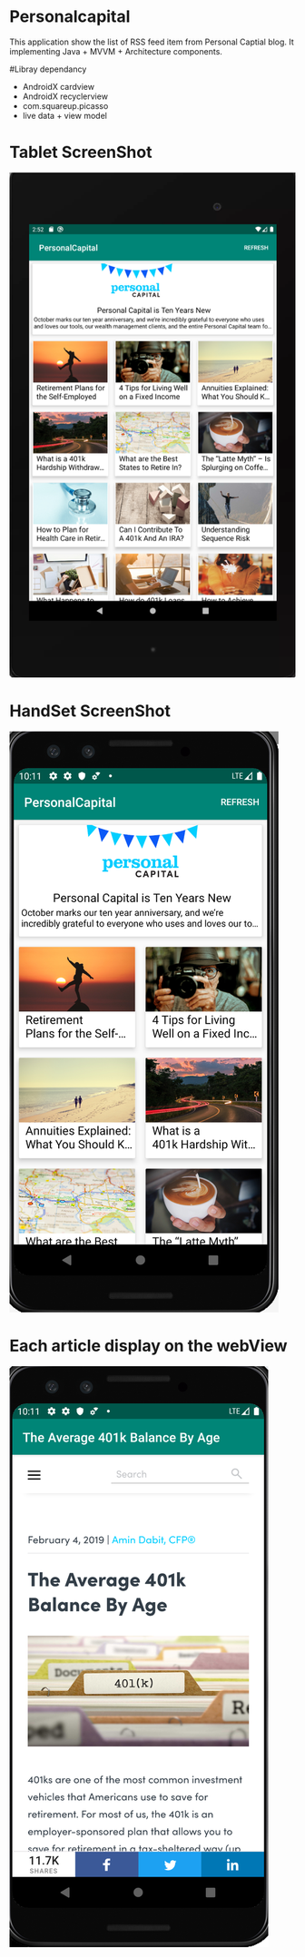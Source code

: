 # Personalcapital


This application show the list of RSS feed item from Personal Captial blog. It implementing Java + MVVM + Architecture components.

#Libray dependancy
* AndroidX cardview
* AndroidX recyclerview
* com.squareup.picasso
* live data + view model

# Tablet ScreenShot
![alt text](https://github.com/geminihsu/Personalcapital/blob/master/screenshot/Screen%20Shot%202019-11-03%20at%202.52.56%20AM.png)

# HandSet ScreenShot
![alt text](https://github.com/geminihsu/Personalcapital/blob/master/screenshot/Screen%20Shot%202019-11-03%20at%203.17.35%20AM.png)

# Each article display on the webView
![alt text](https://github.com/geminihsu/Personalcapital/blob/master/screenshot/Screen%20Shot%202019-11-03%20at%203.25.43%20AM.png)



